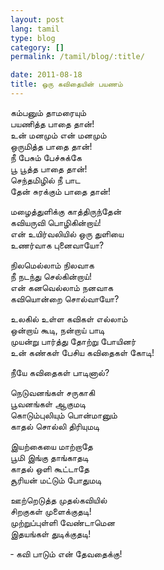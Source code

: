 ```yaml
---
layout: post
lang: tamil
type: blog
category: []
permalink: /tamil/blog/:title/

date: 2011-08-18
title: ஒரு கவிதையின் பயணம்
---
```


கம்பனும் தாமரையும் <br/>
பயணித்த பாதை தான்! <br/>
உன் மனமும் என் மனமும் <br/>
ஒருமித்த பாதை தான்! <br/>
நீ பேசும் பேச்சுக்கே <br/>
பூ பூத்த பாதை தான்! <br/>
செந்தமிழில் நீ பாட <br/>
தேன் சுரக்கும் பாதை தான்!

மழைத்துளிக்கு காத்திருந்தேன் <br/>
கவியருவி பொழிகின்றாய்! <br/>
என் உயிர்வலியில் ஒரு துளியை <br/>
உணர்வாக புனைவாயோ?

நிலமெல்லாம் நிலவாக <br/>
நீ நடந்து செல்கின்றாய்! <br/>
என் கனவெல்லாம் நனவாக <br/>
கவியொன்றை சொல்வாயோ?

உலகில் உள்ள கவிகள் எல்லாம் <br/>
ஒன்றாய் கூடி, நன்றாய் பாடி <br/>
முயன்று பார்த்து தோற்று போயினர் <br/>
உன் கண்கள் பேசிய கவிதைகள் கோடி!

நீயே கவிதைகள் பாடினால்?

நெடுவனங்கள் சருகாகி <br/>
பூவனங்கள் ஆகுமடி <br/>
கொடும்புலியும் பொன்மானும் <br/>
காதல் சொல்லி திரியுமடி

இயற்கையை மாற்றாதே <br/>
பூமி இங்கு தாங்காதடி <br/>
காதல் ஒளி கூட்டாதே <br/>
சூரியன் மட்டும் போதுமடி

ஊற்றெடுத்த முதல்கவியில் <br/>
சிறகுகள் முளைக்குதடி! <br/>
முற்றுப்புள்ளி வேண்டாமென <br/>
இதயங்கள் துடிக்குதடி!

&#x2010; கவி பாடும் என் தேவதைக்கு!
